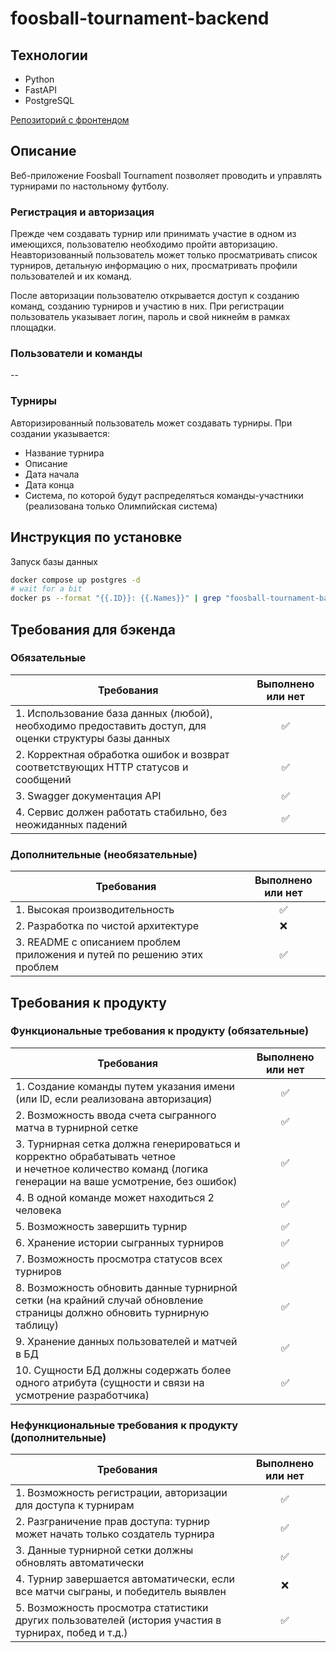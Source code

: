 # foosball-tournament-backend

## Технологии
- Python
- FastAPI
- PostgreSQL

[Репозиторий с фронтендом](https://github.com/alexander1934/foosball-tournament-frontend)

## Описание
Веб-приложение Foosball Tournament позволяет проводить и управлять турнирами по настольному футболу.

### Регистрация и авторизация 
Прежде чем создавать турнир или принимать участие в одном из имеющихся, пользователю необходимо пройти авторизацию. Неавторизованный пользователь может только просматривать список турниров, детальную информацию о них, просматривать профили пользователей и их команд.

После авторизации пользователю открывается доступ к созданию команд, созданию турниров и участию в них. При регистрации пользователь указывает логин, пароль и свой никнейм в рамках площадки.

### Пользователи и команды

--

### Турниры
Авторизированный пользователь может создавать турниры. 
При создании указывается:
- Название турнира
- Описание
- Дата начала
- Дата конца
- Система, по которой будут распределяться команды-участники (реализована только Олимпийская система)


## Инструкция по установке
Запуск базы данных
```bash
docker compose up postgres -d
# wait for a bit
docker ps --format "{{.ID}}: {{.Names}}" | grep "foosball-tournament-backend-postgres" | cut -d: -f 1 | xargs -I {} docker exec {} bash -c "su - postgres -c \"createdb foosball\"" && echo database created
```

## Требования для бэкенда
### Обязательные
| Требования                                                                                             | Выполнено или нет | 
|--------------------------------------------------------------------------------------------------------|:-----------------:|
| 1. Использование база данных (любой), необходимо предоставить доступ, для оценки структуры базы данных |         ✅         |
| 2. Корректная обработка ошибок и возврат соответствующих HTTP статусов и сообщений                     |         ✅         |
| 3. Swagger документация API                                                                            |         ✅         |
| 4. Сервис должен работать стабильно, без неожиданных падений                                           |         ✅         |

### Дополнительные (необязательные)
| Требования                                                               | Выполнено или нет | 
|--------------------------------------------------------------------------|:-----------------:|
| 1. Высокая производительность                                            |         ✅         |
| 2. Разработка по чистой архитектуре                                      |         ❌         |
| 3. README с описанием проблем приложения и путей по решению этих проблем |         ✅         |


## Требования к продукту
### Функциональные требования к продукту (обязательные)
| Требования                                                                                                                                                   | Выполнено или нет | 
|--------------------------------------------------------------------------------------------------------------------------------------------------------------|:-----------------:|
| 1. Создание команды путем указания имени <br/>(или ID, если реализована авторизация)                                                                         |         ✅         |
| 2. Возможность ввода счета сыгранного матча в турнирной сетке                                                                                                |         ✅         |
| 3. Турнирная сетка должна генерироваться и корректно обрабатывать четное <br/>и нечетное количество команд (логика генерации на ваше усмотрение, без ошибок) |         ✅         |
| 4. В одной команде может находиться 2 человека                                                                                                               |         ✅         |
| 5. Возможность завершить турнир                                                                                                                              |         ✅         |
| 6. Хранение истории сыгранных турниров                                                                                                                       |         ✅         |
| 7. Возможность просмотра статусов всех турниров                                                                                                              |         ✅         |
| 8. Возможность обновить данные турнирной сетки (на крайний случай обновление <br/>страницы должно обновить турнирную таблицу)                                |         ✅         |
| 9. Хранение данных пользователей и матчей в БД                                                                                                               |         ✅         |
| 10. Сущности БД должны содержать более одного атрибута (сущности и связи на усмотрение разработчика)                                                         |         ✅         |

### Нефункциональные требования к продукту (дополнительные)
| Требования                                                                                          | Выполнено или нет | 
|-----------------------------------------------------------------------------------------------------|:-----------------:|
| 1. Возможность регистрации, авторизации для доступа к турнирам                                      |         ✅         |
| 2. Разграничение прав доступа: турнир может начать только создатель турнира                         |         ✅         |
| 3. Данные турнирной сетки должны обновлять автоматически                                            |         ✅         |
| 4. Турнир завершается автоматически, если все матчи сыграны, и победитель выявлен                   |         ❌         |
| 5. Возможность просмотра статистики других пользователей (история участия в турнирах, побед и т.д.) |         ✅         |
